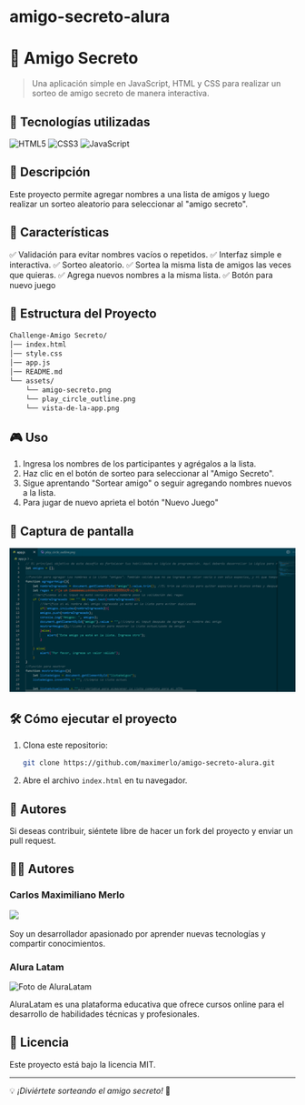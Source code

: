 # amigo-secreto-alura
# 🎁 Amigo Secreto



> Una aplicación simple en JavaScript, HTML y CSS para realizar un sorteo de amigo secreto de manera interactiva.

## 🚀 Tecnologías utilizadas

![HTML5](https://img.shields.io/badge/HTML5-E34F26?style=for-the-badge&logo=html5&logoColor=white)
![CSS3](https://img.shields.io/badge/CSS3-1572B6?style=for-the-badge&logo=css3&logoColor=white)
![JavaScript](https://img.shields.io/badge/JavaScript-F7DF1E?style=for-the-badge&logo=javascript&logoColor=black)


## 📌 Descripción

Este proyecto permite agregar nombres a una lista de amigos y luego realizar un sorteo aleatorio para seleccionar al "amigo secreto".

## 📜 Características

✅ Validación para evitar nombres vacíos o repetidos.
✅ Interfaz simple e interactiva.
✅ Sorteo aleatorio.
✅ Sortea la misma lista de amigos las veces que quieras.
✅ Agrega nuevos nombres a la misma lista.
✅ Botón para nuevo juego

## 📂 Estructura del Proyecto

```
Challenge-Amigo Secreto/
│── index.html
│── style.css
│── app.js
│── README.md
└── assets/
    └── amigo-secreto.png
    └── play_circle_outline.png
    └── vista-de-la-app.png
```

## 🎮 Uso

1. Ingresa los nombres de los participantes y agrégalos a la lista.
2. Haz clic en el botón de sorteo para seleccionar al "Amigo Secreto".
3. Sigue aprentando "Sortear amigo" o seguir agregando nombres nuevos a la lista.
4. Para jugar de nuevo aprieta el botón "Nuevo Juego" 

## 📸 Captura de pantalla

![Vista de la app](assets/vista-de-la-app.png)

## 🛠 Cómo ejecutar el proyecto

1. Clona este repositorio:
   ```sh
   git clone https://github.com/maximerlo/amigo-secreto-alura.git
   ```
2. Abre el archivo `index.html` en tu navegador.

## 📌 Autores

Si deseas contribuir, siéntete libre de hacer un fork del proyecto y enviar un pull request.


## 🧑‍💻 Autores
### Carlos Maximiliano Merlo
<img src="https://avatars.githubusercontent.com/u/84354434?s=400&u=c58febb89cfd18c662bf44dd67847a5ae11bd808&v=4" width="200" />

Soy un desarrollador apasionado por aprender nuevas tecnologías y compartir conocimientos.

### Alura Latam

![Foto de AluraLatam](https://avatars.githubusercontent.com/u/64977466?s=200&v=4)

AluraLatam es una plataforma educativa que ofrece cursos online para el desarrollo de habilidades técnicas y profesionales.

## 📄 Licencia

Este proyecto está bajo la licencia MIT.

---

💡 *¡Diviértete sorteando el amigo secreto!* 🎉


